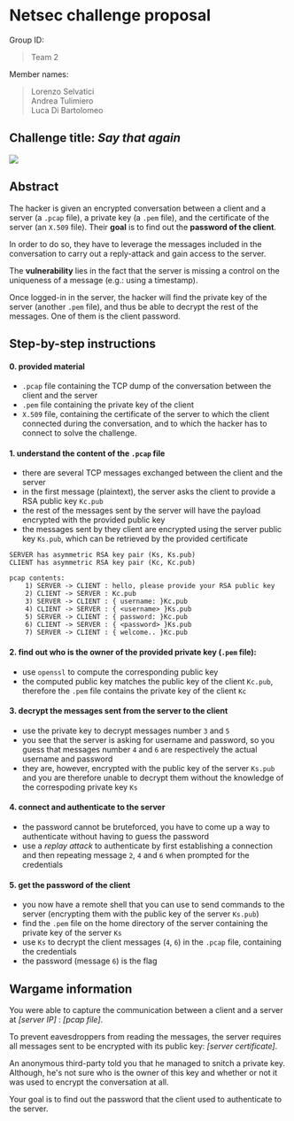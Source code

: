 Netsec challenge proposal
===
Group ID:
>Team 2

Member names:
>Lorenzo Selvatici  
>Andrea Tulimiero  
>Luca Di Bartolomeo  


## Challenge title: ***Say that again***
![](https://bit.ly/2Pi274U)

## Abstract
The hacker is given an encrypted conversation between a client and a server (a `.pcap` file), a private key (a `.pem` file), and the certificate of the server (an `X.509` file). 
Their **goal** is to find out the **password of the client**.

In order to do so, they have to leverage the messages included in the conversation to carry out a reply-attack and gain access to the server.

The **vulnerability** lies in the fact that the server is missing a control on the uniqueness of a message (e.g.: using a timestamp).

Once logged-in in the server, the hacker will find the private key of the server (another `.pem` file), and thus be able to decrypt the rest of the messages. One of them is the client password.

## Step-by-step instructions

#### 0. provided material

- `.pcap` file containing the TCP dump of the conversation between the client and the server
- `.pem` file containing the private key of the client
- `X.509` file, containing the certificate of the server to which the client connected during the conversation, and to which the hacker has to connect to solve the challenge.



#### 1. understand the content of the `.pcap` file

- there are several TCP messages exchanged between the client and the server
- in the first message (plaintext), the server asks the client to provide a RSA public key `Kc.pub`
- the rest of the messages sent by the server will have the payload encrypted with the provided public key
- the messages sent by they client are encrypted using the server public key `Ks.pub`, which can be retrieved by the provided certificate

```
SERVER has asymmetric RSA key pair (Ks, Ks.pub)
CLIENT has asymmetric RSA key pair (Kc, Kc.pub)

pcap contents:
    1) SERVER -> CLIENT : hello, please provide your RSA public key
    2) CLIENT -> SERVER : Kc.pub
    3) SERVER -> CLIENT : { username: }Kc.pub
    4) CLIENT -> SERVER : { <username> }Ks.pub
    5) SERVER -> CLIENT : { password: }Kc.pub
    6) CLIENT -> SERVER : { <password> }Ks.pub
    7) SERVER -> CLIENT : { welcome.. }Kc.pub
```

<!--
> 1) SERVER &rarr; CLIENT : hello, please provide your RSA public key  
> 2) CLIENT &rarr; SERVER : Kc.pub  
> 3) SERVER &rarr; CLIENT : { username: }<sub>Kc.pub</sub>  
> 4) CLIENT &rarr; SERVER : { &lt;username&gt; }<sub>Ks.pub</sub>  
> 5) SERVER &rarr; CLIENT : { password: }<sub>Kc.pub</sub>  
> 6) CLIENT &rarr; SERVER : { &lt;password&gt; }<sub>Ks.pub</sub>  
> 7) SERVER &rarr; CLIENT : { welcome.. }<sub>Kc.pub</sub>  
-->

#### 2. find out who is the owner of the provided private key (`.pem` file):
- use `openssl` to compute the corresponding public key
- the computed public key matches the public key of the client `Kc.pub`, therefore the `.pem` file contains the private key of the client `Kc`

#### 3. decrypt the messages sent from the server to the client
- use the private key to decrypt messages number `3` and `5`
- you see that the server is asking for username and password, so you guess that messages number `4` and `6` are respectively the actual username and password
- they are, however, encrypted with the public key of the server `Ks.pub` and you are therefore unable to decrypt them without the knowledge of the correspoding private key `Ks`


#### 4. connect and authenticate to the server
- the password cannot be bruteforced, you have to come up a way to authenticate without having to guess the password
- use a *replay attack* to authenticate by first establishing a connection and then repeating message `2`, `4` and `6` when prompted for the credentials


#### 5. get the password of the client
- you now have a remote shell that you can use to send commands to the server (encrypting them with the public key of the server `Ks.pub`)
- find the `.pem` file on the home directory of the server containing the private key of the server `Ks`
- use `Ks` to decrypt the client messages (`4`, `6`) in the `.pcap` file, containing the credentials
- the password (message `6`) is the flag

## Wargame information

You were able to capture the communication between a client and a server at *[server IP]* : *[pcap file]*.

To prevent eavesdroppers from reading the messages, the server requires all messages sent to be encrypted with its public key: *[server certificate]*.

An anonymous third-party told you that he managed to snitch a private key. Although, he's not sure who is the owner of this key and whether or not it was used to encrypt the conversation at all.

Your goal is to find out the password that the client used to authenticate to the server.
